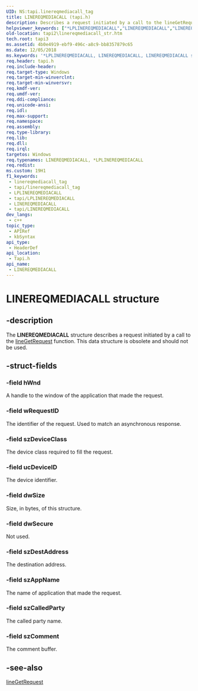 ```yaml
---
UID: NS:tapi.linereqmediacall_tag
title: LINEREQMEDIACALL (tapi.h)
description: Describes a request initiated by a call to the lineGetRequest function. This data structure is obsolete and should not be used.
helpviewer_keywords: ["*LPLINEREQMEDIACALL","LINEREQMEDIACALL","LINEREQMEDIACALL structure [TAPI 2.2]","LPLINEREQMEDIACALL","LPLINEREQMEDIACALL structure pointer [TAPI 2.2]","_tapi2_linereqmediacall_str","tapi/LINEREQMEDIACALL","tapi/LPLINEREQMEDIACALL","tapi2.linereqmediacall_str"]
old-location: tapi2\linereqmediacall_str.htm
tech.root: tapi3
ms.assetid: 4b0e4919-ebf9-496c-a8c9-bb8357879c65
ms.date: 12/05/2018
ms.keywords: '*LPLINEREQMEDIACALL, LINEREQMEDIACALL, LINEREQMEDIACALL structure [TAPI 2.2], LPLINEREQMEDIACALL, LPLINEREQMEDIACALL structure pointer [TAPI 2.2], _tapi2_linereqmediacall_str, tapi/LINEREQMEDIACALL, tapi/LPLINEREQMEDIACALL, tapi2.linereqmediacall_str'
req.header: tapi.h
req.include-header: 
req.target-type: Windows
req.target-min-winverclnt: 
req.target-min-winversvr: 
req.kmdf-ver: 
req.umdf-ver: 
req.ddi-compliance: 
req.unicode-ansi: 
req.idl: 
req.max-support: 
req.namespace: 
req.assembly: 
req.type-library: 
req.lib: 
req.dll: 
req.irql: 
targetos: Windows
req.typenames: LINEREQMEDIACALL, *LPLINEREQMEDIACALL
req.redist: 
ms.custom: 19H1
f1_keywords:
 - linereqmediacall_tag
 - tapi/linereqmediacall_tag
 - LPLINEREQMEDIACALL
 - tapi/LPLINEREQMEDIACALL
 - LINEREQMEDIACALL
 - tapi/LINEREQMEDIACALL
dev_langs:
 - c++
topic_type:
 - APIRef
 - kbSyntax
api_type:
 - HeaderDef
api_location:
 - Tapi.h
api_name:
 - LINEREQMEDIACALL
---
```


# LINEREQMEDIACALL structure


## -description

The 
<b>LINEREQMEDIACALL</b> structure describes a request initiated by a call to the 
<a href="https://docs.microsoft.com/windows/desktop/api/tapi/nf-tapi-linegetrequest">lineGetRequest</a> function. This data structure is obsolete and should not be used.

## -struct-fields

### -field hWnd

A handle to the window of the application that  made the request.

### -field wRequestID

The identifier of the request. Used to match an asynchronous response.

### -field szDeviceClass

The device class required to fill the request.

### -field ucDeviceID

The device identifier.

### -field dwSize

Size, in bytes, of this structure.

### -field dwSecure

Not used.

### -field szDestAddress

The destination address.

### -field szAppName

The name of application that made the request.

### -field szCalledParty

The called party name.

### -field szComment

The comment buffer.

## -see-also

<a href="https://docs.microsoft.com/windows/desktop/api/tapi/nf-tapi-linegetrequest">lineGetRequest</a>

